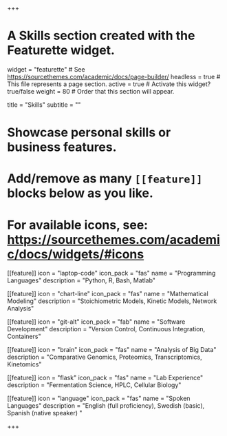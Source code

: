 +++
# A Skills section created with the Featurette widget.
widget = "featurette"  # See https://sourcethemes.com/academic/docs/page-builder/
headless = true  # This file represents a page section.
active = true  # Activate this widget? true/false
weight = 80  # Order that this section will appear.

title = "Skills"
subtitle = ""

# Showcase personal skills or business features.
#
# Add/remove as many `[[feature]]` blocks below as you like.
#
# For available icons, see: https://sourcethemes.com/academic/docs/widgets/#icons

[[feature]]
  icon = "laptop-code"
  icon_pack = "fas"
  name = "Programming Languages"
  description = "Python, R, Bash, Matlab"

[[feature]]
  icon = "chart-line"
  icon_pack = "fas"
  name = "Mathematical Modeling"
  description = "Stoichiometric Models, Kinetic Models, Network Analysis"

[[feature]]
  icon = "git-alt"
  icon_pack = "fab"
  name = "Software Development"
  description = "Version Control, Continuous Integration, Containers"

[[feature]]
  icon = "brain"
  icon_pack = "fas"
  name = "Analysis of Big Data"
  description = "Comparative Genomics, Proteomics, Transcriptomics, Kinetomics"

[[feature]]
  icon = "flask"
  icon_pack = "fas"
  name = "Lab Experience"
  description = "Fermentation Science, HPLC, Cellular Biology"

[[feature]]
  icon = "language"
  icon_pack = "fas"
  name = "Spoken Languages"
  description = "English (full proficiency), Swedish (basic), Spanish (native speaker) "

+++
